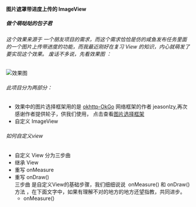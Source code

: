 #### 图片遮罩带进度上传的 ImageView
##### 做个萌哒哒的包子君

###### 这个效果来源于 一个朋友项目的需求，而这个需求恰恰是仿的咸鱼发布任务里面的一个图片上传带进度的功能，而我最近刚好在复习 View 的知识，内心就萌发了要实现这个效果。 废话不多说，先看效果图 ：
![效果图](https://github.com/shuangqingfeng/maskingProgress/raw/master/screen/maskingProgress.gif)

###### 此项目分为两部分：
+ 效果中的图片选择框架用的是 [okhttp-OkGo](https://github.com/jeasonlzy) 网络框架的作者 jeasonlzy,再次感谢作者提供轮子，供我们使用， 点击查看[图片选择框架](https://github.com/jeasonlzy/ImagePicker)
+ 自定义 ImageView
  
###### 如何自定义view
+ 自定义 View 分为三步曲
 + 继承 View
 + 重写 onMeasure
 + 重写 onDraw()<br/>
 三步曲 是自定义View的基础步骤，我们细细说说  onMeasure() 和 onDraw() 方法 ，在下面文字中，如果有理解不对的地方的地方还望指教，共同进步。<br/>
    + onMeasure()
 

 
 
 
 
 
